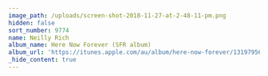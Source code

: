 ```yaml
---
image_path: /uploads/screen-shot-2018-11-27-at-2-48-11-pm.png
hidden: false
sort_number: 9774
name: Neilly Rich
album_name: Here Now Forever (SFR album)
album_url: 'https://itunes.apple.com/au/album/here-now-forever/1319795669'
_hide_content: true
---
```


